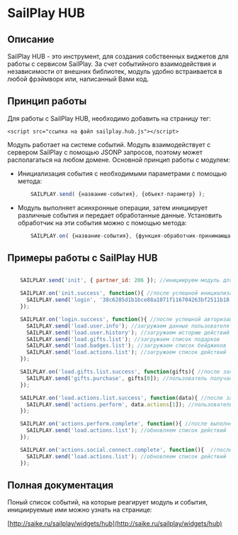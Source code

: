 # SailPlay HUB

## Описание

SailPlay HUB - это инструмент, для создания собственных виджетов для работы с сервисом SailPlay. 
За счет событийного взаимодействия и независимости от внешних библиотек, модуль удобно встраивается в любой фрэймворк или, написанный Вами код.

## Принцип работы

Для работы с SailPlay HUB, необходимо добавить на страницу тег:

    <script src="ссылка на файл sailplay.hub.js"></script>

Модуль работает на системе событий. 
Модуль взаимодействует с сервером SailPlay с помощью JSONP запросов, поэтому может располагаться на любом домене. 
Основной принцип работы с модулем:

*   Инициализация события с необходимыми параметрами с помощью метода:

    ```javascript
        SAILPLAY.send( {название-события}, {объект-параметр} );
    ```

*   Модуль выполняет асинхронные операции, затем инициирует различные события и передает обработанные данные. Установить обработчик на эти события можно с помощью метода:

    ```javascript
        SAILPLAY.on( {название-события}, {функция-обработчик-принимающая-возвращаемый-объект} );
    ```

## Примеры работы с SailPlay HUB

```javascript

    SAILPLAY.send('init', { partner_id: 206 }); //инициируем модуль для партнера с айди = 206

    SAILPLAY.on('init.success', function(){ //после успешной инициализации
      SAILPLAY.send('login', '38c6285d1b1bce88a1071f116704263bf2511b18'); //авторизуем пользователя
    });

    SAILPLAY.on('login.success', function(){ //после успешной авторизации
      SAILPLAY.send('load.user.info'); //загружаем данные пользователя
      SAILPLAY.send('load.user.history'); //загружаем историю действий пользователя
      SAILPLAY.send('load.gifts.list'); //загружаем список подарков
      SAILPLAY.send('load.badges.list'); //загружаем список бейджиков
      SAILPLAY.send('load.actions.list'); //загружаем список действий
    });

    SAILPLAY.on('load.gifts.list.success', function(gifts){ //после загрузки списка подарков
      SAILPLAY.send('gifts.purchase', gifts[0]); //пользователь получает первый подарок из списка
    });

    SAILPLAY.on('load.actions.list.success', function(data){ //после загрузки списка действий
      SAILPLAY.send('actions.perform', data.actions[1]); //пользователь выполняет второе действие из списка
    });

    SAILPLAY.on('actions.perform.complete', function(){ //после выполнения действия
      SAILPLAY.send('load.actions.list'); //обновляем список действий
    });

    SAILPLAY.on('actions.social.connect.complete', function(){  //после привязки социального аккаунта пользователем
      SAILPLAY.send('load.actions.list'); //обновляем список действий
    });

```

## Полная документация

Поный список событий, на которые реагирует модуль и события, инициируемые ими можно узнать на странице:

[http://saike.ru/sailplay/widgets/hub](http://saike.ru/sailplay/widgets/hub)



